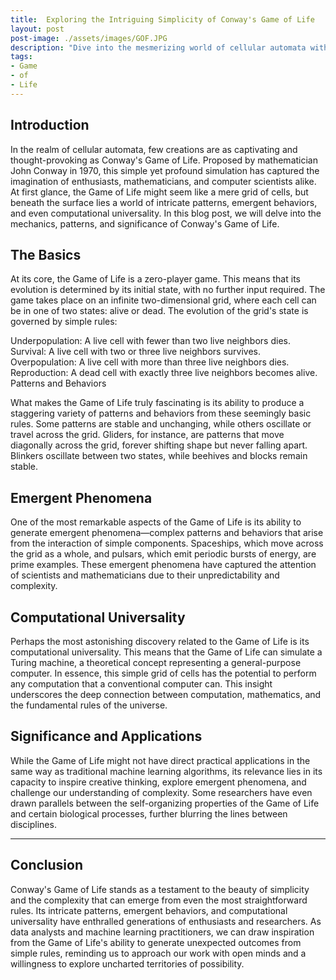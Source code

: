 ```yaml
---
title:  Exploring the Intriguing Simplicity of Conway's Game of Life
layout: post
post-image: ./assets/images/GOF.JPG
description: "Dive into the mesmerizing world of cellular automata with our detailed exploration of Conway's Game of Life. From its deceptively simple rules to its intricate patterns, emergent behaviors, and even computational universality, discover how this iconic simulation has captivated minds for decades. Uncover the beauty of complexity arising from simplicity and draw inspiration for your own data analysis and machine learning endeavors. Join us on a journey through the essence of computation, mathematics, and the unexpected."
tags:
- Game
- of
- Life
---
```


## Introduction

In the realm of cellular automata, few creations are as captivating and thought-provoking as Conway's Game of Life. Proposed by mathematician John Conway in 1970, this simple yet profound simulation has captured the imagination of enthusiasts, mathematicians, and computer scientists alike. At first glance, the Game of Life might seem like a mere grid of cells, but beneath the surface lies a world of intricate patterns, emergent behaviors, and even computational universality. In this blog post, we will delve into the mechanics, patterns, and significance of Conway's Game of Life.

## The Basics

At its core, the Game of Life is a zero-player game. This means that its evolution is determined by its initial state, with no further input required. The game takes place on an infinite two-dimensional grid, where each cell can be in one of two states: alive or dead. The evolution of the grid's state is governed by simple rules:

Underpopulation: A live cell with fewer than two live neighbors dies.
Survival: A live cell with two or three live neighbors survives.
Overpopulation: A live cell with more than three live neighbors dies.
Reproduction: A dead cell with exactly three live neighbors becomes alive.
Patterns and Behaviors

What makes the Game of Life truly fascinating is its ability to produce a staggering variety of patterns and behaviors from these seemingly basic rules. Some patterns are stable and unchanging, while others oscillate or travel across the grid. Gliders, for instance, are patterns that move diagonally across the grid, forever shifting shape but never falling apart. Blinkers oscillate between two states, while beehives and blocks remain stable.

## Emergent Phenomena

One of the most remarkable aspects of the Game of Life is its ability to generate emergent phenomena—complex patterns and behaviors that arise from the interaction of simple components. Spaceships, which move across the grid as a whole, and pulsars, which emit periodic bursts of energy, are prime examples. These emergent phenomena have captured the attention of scientists and mathematicians due to their unpredictability and complexity.

## Computational Universality

Perhaps the most astonishing discovery related to the Game of Life is its computational universality. This means that the Game of Life can simulate a Turing machine, a theoretical concept representing a general-purpose computer. In essence, this simple grid of cells has the potential to perform any computation that a conventional computer can. This insight underscores the deep connection between computation, mathematics, and the fundamental rules of the universe.

## Significance and Applications

While the Game of Life might not have direct practical applications in the same way as traditional machine learning algorithms, its relevance lies in its capacity to inspire creative thinking, explore emergent phenomena, and challenge our understanding of complexity. Some researchers have even drawn parallels between the self-organizing properties of the Game of Life and certain biological processes, further blurring the lines between disciplines.


---

## Conclusion

Conway's Game of Life stands as a testament to the beauty of simplicity and the complexity that can emerge from even the most straightforward rules. Its intricate patterns, emergent behaviors, and computational universality have enthralled generations of enthusiasts and researchers. As data analysts and machine learning practitioners, we can draw inspiration from the Game of Life's ability to generate unexpected outcomes from simple rules, reminding us to approach our work with open minds and a willingness to explore uncharted territories of possibility.
